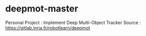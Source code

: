 # deepmot-master
 Personal Project : Implement Deep Multi-Object Tracker
 Source : https://gitlab.inria.fr/robotlearn/deepmot
